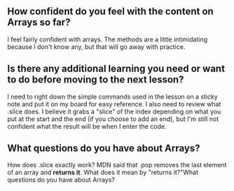 ## How confident do you feel with the content on Arrays so far?
I feel fairly confident with arrays. The methods are a little intimidating because I don't know any,
but that will go away with practice.


## Is there any additional learning you need or want to do before moving to the next lesson?
I need to right down the simple commands used in the lesson on a sticky note and put it on my board
for easy reference. I also need to review what .slice does. I believe it grabs a "slice" of the index
depending on what you put at the start and the end (if you choose to add an end), but I'm still
not confident what the result will be when I enter the code.


## What questions do you have about Arrays?
How does .slice exactly work?
MDN said that .pop removes the last element of an array and **returns it**. What does it mean by
"returns it?"What questions do you have about Arrays?